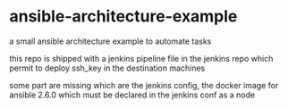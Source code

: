# ansible-architecture-example
a small ansible architecture example to automate tasks

this repo is shipped with a jenkins pipeline file in the jenkins repo which permit to deploy ssh_key in the destination machines

some part are missing which are the jenkins config, the docker image for ansible 2.6.0 which must be declared in the jenkins conf as a node
